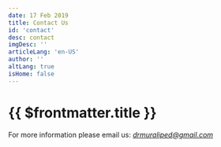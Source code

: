 ```yaml
---
date: 17 Feb 2019
title: Contact Us
id: 'contact'
desc: contact
imgDesc: ''
articleLang: 'en-US'
author: ''
altLang: true
isHome: false
---
```


<altLang />

# {{ $frontmatter.title }}

For more information please email us:
<a href="mailto: drmuraliped@gmail.com"><em><drmuraliped@gmail.com></em></a>

<style>

</style>